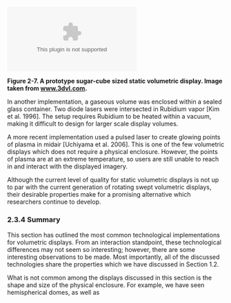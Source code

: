 ##
![Image of a prototype sugar-cube sized static volumetric display.](www.3dvl.com)

**Figure 2-7. A prototype sugar-cube sized static volumetric display. Image taken from www.3dvl.com.**

In another implementation, a gaseous volume was enclosed within a sealed glass container. Two diode lasers were intersected in Rubidium vapor [Kim et al. 1996]. The setup requires Rubidium to be heated within a vacuum, making it difficult to design for larger scale display volumes.

A more recent implementation used a pulsed laser to create glowing points of plasma in midair [Uchiyama et al. 2006]. This is one of the few volumetric displays which does not require a physical enclosure. However, the points of plasma are at an extreme temperature, so users are still unable to reach in and interact with the displayed imagery.

Although the current level of quality for static volumetric displays is not up to par with the current generation of rotating swept volumetric displays, their desirable properties make for a promising alternative which researchers continue to develop.

### 2.3.4 Summary

This section has outlined the most common technological implementations for volumetric displays. From an interaction standpoint, these technological differences may not seem so interesting; however, there are some interesting observations to be made. Most importantly, all of the discussed technologies share the properties which we have discussed in Section 1.2.

What is not common among the displays discussed in this section is the shape and size of the physical enclosure. For example, we have seen hemispherical domes, as well as